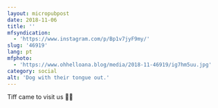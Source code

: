 ```yaml
---
layout: micropubpost
date: 2018-11-06
title: ''
mfsyndication:
  - 'https://www.instagram.com/p/Bp1v7jyF9my/'
slug: '46919'
lang: pt
mfphoto:
  - 'https://www.ohhelloana.blog/media/2018-11-46919/ig7hm5uu.jpg'
category: social
alt: 'Dog with their tongue out.'
---
```

Tiff came to visit us 🐶💚

